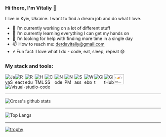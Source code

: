 ### Hi there, I'm Vitaliy 👋
I live in Kyiv, Ukraine. I want to find a dream job and do what I love. 

- 🔭 I’m currently working on a lot of different stuff
- 🌱 I’m currently learning everything I can get my hands on
- 🤔 I’m looking for help with finding more time in a single day
- 📫 How to reach me: derdavitaliy@gmail.com
- ⚡ Fun fact: I love what I do - code, eat, sleep, repeat 😄

### My stack and tools:
<img src="https://raw.githubusercontent.com/gilbarbara/logos/master/logos/javascript.svg" alt="JavaScript" width="32px" height="32px" align="left">
<img src="https://raw.githubusercontent.com/gilbarbara/logos/master/logos/react.svg" alt="React" width="32px" height="32px" align="left">
<img src="https://raw.githubusercontent.com/gilbarbara/logos/master/logos/redux.svg" alt="Redux" width="32px" height="32px" align="left">
<img src="https://raw.githubusercontent.com/gilbarbara/logos/master/logos/html-5.svg" alt="HTML" width="32px" height="32px" align="left">
<img src="https://raw.githubusercontent.com/gilbarbara/logos/master/logos/css-3.svg" alt="CSS" width="32px" height="32px" align="left">
<img src="https://raw.githubusercontent.com/gilbarbara/logos/master/logos/nodejs-icon.svg" alt="NodeJS" width="32px" height="32px" align="left">
<img src="https://raw.githubusercontent.com/gilbarbara/logos/master/logos/npm.svg" alt="NPM" width="32px" height="32px" align="left">
<img src="https://raw.githubusercontent.com/gilbarbara/logos/master/logos/sass.svg" alt="Sass" width="32px" height="32px" align="left"
<img src="https://raw.githubusercontent.com/gilbarbara/logos/master/logos/prettier.svg" alt="Prettier" width="32px" height="32px" align="left">
<img src="https://raw.githubusercontent.com/gilbarbara/logos/master/logos/webpack.svg" alt="Webpack" width="32px" height="32px" align="left">
<img src="https://raw.githubusercontent.com/gilbarbara/logos/master/logos/git-icon.svg" alt="Git" width="32px" height="32px" align="left">
<img src="https://raw.githubusercontent.com/gilbarbara/logos/master/logos/github-icon.svg" alt="GitHub" width="32px" height="32px" align="left">
<img src="https://raw.githubusercontent.com/github/explore/80688e429a7d4ef2fca1e82350fe8e3517d3494d/topics/styled-components/styled-components.png" align="left" alt="styled-components" width="32px" height="32px">
<img src="https://raw.githubusercontent.com/gilbarbara/logos/master/logos/visual-studio-code.svg" alt="/visual-studio-code" width="32px" height="32px">

---

![Cross's github stats](https://github-readme-stats.vercel.app/api?username=cross-development&show_icons=true&count_private=true)

---

![Top Langs](https://github-readme-stats.vercel.app/api/top-langs/?username=cross-development&layout=compact)

---

[![trophy](https://github-profile-trophy.vercel.app/?username=cross-development&row=1&column=7&margin-w=4)](https://github.com/cross-development/github-profile-trophy)

